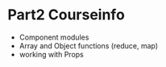 # Part2 Courseinfo

- Component modules
- Array and Object functions (reduce, map)
- working with Props